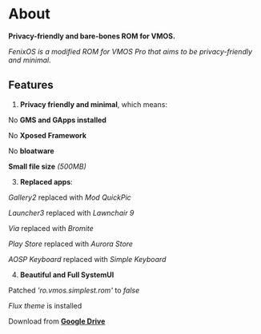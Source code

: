# About

**Privacy-friendly and bare-bones ROM for VMOS.**

*FenixOS is a modified ROM for VMOS Pro that aims
to be privacy-friendly and minimal.*

## Features
1. **Privacy friendly and minimal**, which means:

No **GMS and GApps installed**

No **Xposed Framework**

No **bloatware**

**Small file size** *(500MB)*

3. **Replaced apps**:

*Gallery2* replaced with *Mod QuickPic*

*Launcher3* replaced with *Lawnchair 9*

*Via* replaced with *Bromite*

*Play Store* replaced with *Aurora Store*

*AOSP Keyboard* replaced with *Simple Keyboard*

4. **Beautiful and Full SystemUI**

Patched *'ro.vmos.simplest.rom'* to *false*

*Flux theme* is installed

Download from [**Google Drive**](https://drive.google.com/file/d/1-NRvhT3i_DECt2x7sNR7n0kLjisV3EUF/view?usp=drivesdk)
